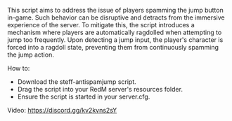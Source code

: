 This script aims to address the issue of players spamming the jump button in-game. Such behavior can 
be disruptive and detracts from the immersive experience of the server. To mitigate this, the 
script introduces a mechanism where players are automatically ragdolled when attempting to jump too frequently. 
Upon detecting a jump input, the player's character is forced into a ragdoll state, preventing them from 
continuously spamming the jump action.

How to:

- Download the steff-antispamjump script.
- Drag the script into your RedM server's resources folder.
- Ensure the script is started in your server.cfg.

Video: 
https://discord.gg/kv2kvns2sY
